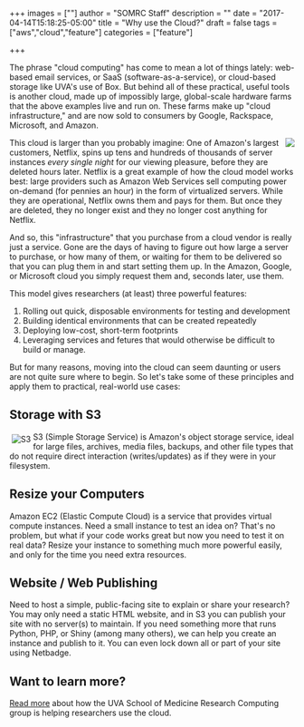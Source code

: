 +++
images = [""]
author = "SOMRC Staff"
description = ""
date = "2017-04-14T15:18:25-05:00"
title = "Why use the Cloud?"
draft = false
tags = ["aws","cloud","feature"]
categories = ["feature"]

+++

The phrase "cloud computing" has come to mean a lot of things lately: web-based email services, or SaaS (software-as-a-service), or cloud-based storage like UVA's use of Box. But behind all of these practical, useful tools is another cloud, made up of impossibly large, global-scale hardware farms that the above examples live and run on. These farms make up "cloud infrastructure," and are now sold to consumers by Google, Rackspace, Microsoft, and Amazon. 

<img src="https://upload.wikimedia.org/wikipedia/commons/0/08/Netflix_2015_logo.svg" align="right" style="margin-left:10px;;max-width:33%;" />This cloud is larger than you probably imagine: One of Amazon's largest customers, Netflix, spins up tens and hundreds of thousands of server instances *every single night* for our viewing pleasure, before they are deleted hours later. Netflix is a great example of how the cloud model works best: large providers such as Amazon Web Services sell computing power on-demand (for pennies an hour) in the form of virtualized servers. While they are operational, Netflix owns them and pays for them. But once they are deleted, they no longer exist and they no longer cost anything for Netflix.

And so, this "infrastructure" that you purchase from a cloud vendor is really just a service. Gone are the days of having to figure out how large a server to purchase, or how many of them, or waiting for them to be delivered so that you can plug them in and start setting them up. In the Amazon, Google, or Microsoft cloud you simply request them and, seconds later, use them. 

This model gives researchers (at least) three powerful features:

1. Rolling out quick, disposable environments for testing and development
2. Building identical environments that can be created repeatedly
3. Deploying low-cost, short-term footprints
4. Leveraging services and fetures that would otherwise be difficult to build or manage.

But for many reasons, moving into the cloud can seem daunting or users are not quite sure where to begin. So let's take some of these principles and apply them to practical, real-world use cases:

## Storage with S3

<img src="https://somrc.virginia.edu/images/aws/s3.png" align="left" style="max-height:80px;margin:4px;" alt="S3" />
S3 (Simple Storage Service) is Amazon's object storage service, ideal for large files, archives, media files, backups, and other file types that do not require
direct interaction (writes/updates) as if they were in your filesystem.

## Resize your Computers

Amazon EC2 (Elastic Compute Cloud) is a service that provides virtual compute instances. Need a small instance to test an idea on? That's 
no problem, but what if your code works great but now you need to test it on real data? Resize your instance to something much more powerful
easily, and only for the time you need extra resources. 

## Website / Web Publishing

Need to host a simple, public-facing site to explain or share your research? You may only need a static HTML website, and in S3 you can publish
your site with no server(s) to maintain. If you need something more that runs Python, PHP, or Shiny (among many others), we can help you create
an instance and publish to it. You can even lock down all or part of your site using Netbadge.

## Want to learn more?

[Read more](https://somrc.virginia.edu/service/cloud/) about how the UVA School of Medicine Research Computing group is helping researchers use the cloud.
